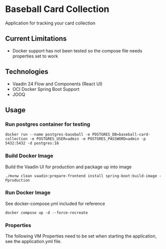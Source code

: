 # Baseball Card Collection
Application for tracking your card collection

## Current Limitations
* Docker support has not been tested so the compose file needs properties set to work

## Technologies
* Vaadin 24 Flow and Components (React UI)
* OCI Docker Spring Boot Support
* JOOQ

## Usage

### Run postgres container for testing
```shell
docker run --name postgres-baseball -e POSTGRES_DB=baseball-card-collection -e POSTGRES_USER=admin -e POSTGRES_PASSWORD=admin -p 5432:5432 -d postgres:16
```

### Build Docker Image
Build the Vaadin UI for production and package up into image
```shell
./mvnw clean vaadin:prepare-frontend install spring-boot:build-image -Pproduction
```
### Run Docker Image
See docker-compose.yml included for reference
```shell
docker compose up -d --force-recreate
```

### Properties
The following VM Properties need to be set when starting the application, see the application.yml file.
